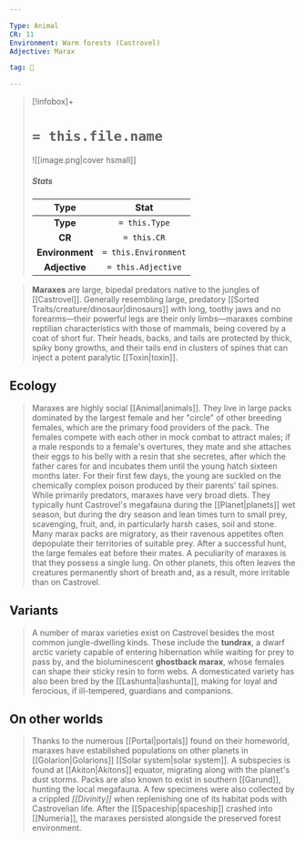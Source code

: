 ```yaml
---

Type: Animal
CR: 11
Environment: Warm forests (Castrovel)
Adjective: Marax

tag: 👹

---
```


> [!infobox]+
> #  `= this.file.name`
> ![[image.png|cover hsmall]]
> ##### Stats
> Type | Stat |
> :---:|:---:|
> **Type** | `= this.Type` |
> **CR** | `= this.CR` |
> **Environment** | `= this.Environment` |
> **Adjective** | `= this.Adjective` |



> **Maraxes** are large, bipedal predators native to the jungles of [[Castrovel]]. Generally resembling large, predatory [[Sorted Traits/creature/dinosaur|dinosaurs]] with long, toothy jaws and no forearms—their powerful legs are their only limbs—maraxes combine reptilian characteristics with those of mammals, being covered by a coat of short fur. Their heads, backs, and tails are protected by thick, spiky bony growths, and their tails end in clusters of spines that can inject a potent paralytic [[Toxin|toxin]].



## Ecology

> Maraxes are highly social [[Animal|animals]]. They live in large packs dominated by the largest female and her "circle" of other breeding females, which are the primary food providers of the pack. The females compete with each other in mock combat to attract males; if a male responds to a female's overtures, they mate and she attaches their eggs to his belly with a resin that she secretes, after which the father cares for and incubates them until the young hatch sixteen months later. For their first few days, the young are suckled on the chemically complex poison produced by their parents' tail spines.
> While primarily predators, maraxes have very broad diets. They typically hunt Castrovel's megafauna during the [[Planet|planets]] wet season, but during the dry season and lean times turn to small prey, scavenging, fruit, and, in particularly harsh cases, soil and stone. Many marax packs are migratory, as their ravenous appetites often depopulate their territories of suitable prey. After a successful hunt, the large females eat before their mates.
> A peculiarity of maraxes is that they possess a single lung. On other planets, this often leaves the creatures permanently short of breath and, as a result, more irritable than on Castrovel.


## Variants

> A number of marax varieties exist on Castrovel besides the most common jungle-dwelling kinds. These include the **tundrax**, a dwarf arctic variety capable of entering hibernation while waiting for prey to pass by, and the bioluminescent **ghostback marax**, whose females can shape their sticky resin to form webs. A domesticated variety has also been bred by the [[Lashunta|lashunta]], making for loyal and ferocious, if ill-tempered, guardians and companions.


## On other worlds

> Thanks to the numerous [[Portal|portals]] found on their homeworld, maraxes have established populations on other planets in [[Golarion|Golarions]] [[Solar system|solar system]]. A subspecies is found at [[Akiton|Akitons]] equator, migrating along with the planet's dust storms. Packs are also known to exist in southern [[Garund]], hunting the local megafauna. A few specimens were also collected by a crippled *[[Divinity]]* when replenishing one of its habitat pods with Castrovelian life. After the [[Spaceship|spaceship]] crashed into [[Numeria]], the maraxes persisted alongside the preserved forest environment.







